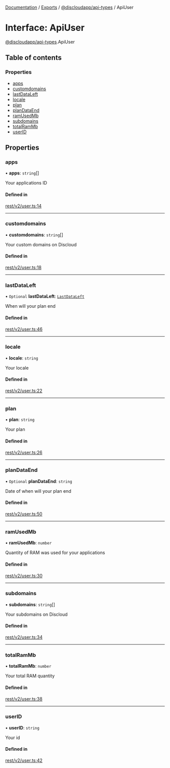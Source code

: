 [Documentation](../README.md) / [Exports](../modules.md) / [@discloudapp/api-types](../modules/discloudapp_api_types.md) / ApiUser

# Interface: ApiUser

[@discloudapp/api-types](../modules/discloudapp_api_types.md).ApiUser

## Table of contents

### Properties

- [apps](discloudapp_api_types.ApiUser.md#apps)
- [customdomains](discloudapp_api_types.ApiUser.md#customdomains)
- [lastDataLeft](discloudapp_api_types.ApiUser.md#lastdataleft)
- [locale](discloudapp_api_types.ApiUser.md#locale)
- [plan](discloudapp_api_types.ApiUser.md#plan)
- [planDataEnd](discloudapp_api_types.ApiUser.md#plandataend)
- [ramUsedMb](discloudapp_api_types.ApiUser.md#ramusedmb)
- [subdomains](discloudapp_api_types.ApiUser.md#subdomains)
- [totalRamMb](discloudapp_api_types.ApiUser.md#totalrammb)
- [userID](discloudapp_api_types.ApiUser.md#userid)

## Properties

### apps

• **apps**: `string`[]

Your applications ID

#### Defined in

[rest/v2/user.ts:14](https://github.com/discloud/discloud.app/blob/ee3bbd2/packages/api-types/rest/v2/user.ts#L14)

___

### customdomains

• **customdomains**: `string`[]

Your custom domains on Discloud

#### Defined in

[rest/v2/user.ts:18](https://github.com/discloud/discloud.app/blob/ee3bbd2/packages/api-types/rest/v2/user.ts#L18)

___

### lastDataLeft

• `Optional` **lastDataLeft**: [`LastDataLeft`](discloudapp_api_types.LastDataLeft.md)

When will your plan end

#### Defined in

[rest/v2/user.ts:46](https://github.com/discloud/discloud.app/blob/ee3bbd2/packages/api-types/rest/v2/user.ts#L46)

___

### locale

• **locale**: `string`

Your locale

#### Defined in

[rest/v2/user.ts:22](https://github.com/discloud/discloud.app/blob/ee3bbd2/packages/api-types/rest/v2/user.ts#L22)

___

### plan

• **plan**: `string`

Your plan

#### Defined in

[rest/v2/user.ts:26](https://github.com/discloud/discloud.app/blob/ee3bbd2/packages/api-types/rest/v2/user.ts#L26)

___

### planDataEnd

• `Optional` **planDataEnd**: `string`

Date of when will your plan end

#### Defined in

[rest/v2/user.ts:50](https://github.com/discloud/discloud.app/blob/ee3bbd2/packages/api-types/rest/v2/user.ts#L50)

___

### ramUsedMb

• **ramUsedMb**: `number`

Quantity of RAM was used for your applications

#### Defined in

[rest/v2/user.ts:30](https://github.com/discloud/discloud.app/blob/ee3bbd2/packages/api-types/rest/v2/user.ts#L30)

___

### subdomains

• **subdomains**: `string`[]

Your subdomains on Discloud

#### Defined in

[rest/v2/user.ts:34](https://github.com/discloud/discloud.app/blob/ee3bbd2/packages/api-types/rest/v2/user.ts#L34)

___

### totalRamMb

• **totalRamMb**: `number`

Your total RAM quantity

#### Defined in

[rest/v2/user.ts:38](https://github.com/discloud/discloud.app/blob/ee3bbd2/packages/api-types/rest/v2/user.ts#L38)

___

### userID

• **userID**: `string`

Your id

#### Defined in

[rest/v2/user.ts:42](https://github.com/discloud/discloud.app/blob/ee3bbd2/packages/api-types/rest/v2/user.ts#L42)
